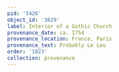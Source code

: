 ```yaml
---
pid: '5426'
object_id: '3829'
label: Interior of a Gothic Church
provenance_date: ca. 1754
provenance_location: France, Paris
provenance_text: Probably Le Leu
order: '1823'
collection: provenance
---
```

